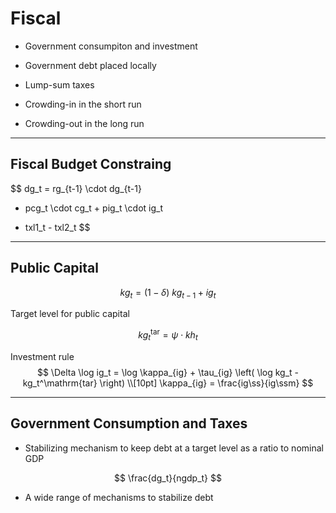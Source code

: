 # Fiscal

* Government consumpiton and investment

* Government debt placed locally

* Lump-sum taxes

* Crowding-in in the short run

* Crowding-out in the long run


---

## Fiscal Budget Constraing

$$
dg_t = rg_{t-1} \cdot dg_{t-1}
+ pcg_t \cdot cg_t + pig_t \cdot ig_t
- txl1_t - txl2_t
$$

---

## Public Capital

$$
kg_t = (1-\delta) \ kg_{t-1} + ig_t
$$

Target level for public capital

$$
kg_t^\mathrm{tar} = \psi \cdot kh_t
$$

Investment rule
$$
\Delta \log ig_t = \log \kappa_{ig} + \tau_{ig} \left( \log 
kg_t - kg_t^\mathrm{tar} \right) \\[10pt]
\kappa_{ig} = \frac{ig\ss}{ig\ssm}
$$

---

## Government Consumption and Taxes

* Stabilizing mechanism to keep debt at a target level as a ratio to
  nominal GDP

$$
\frac{dg_t}{ngdp_t}
$$

* A wide range of mechanisms to stabilize debt

